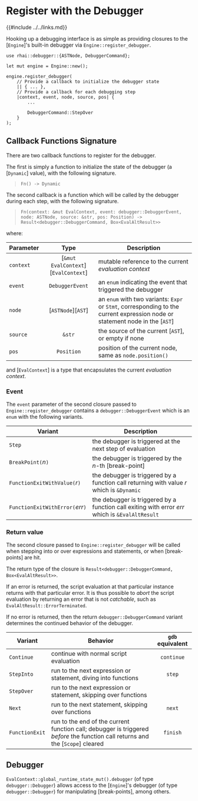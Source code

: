 Register with the Debugger
==========================

{{#include ../../links.md}}

Hooking up a debugging interface is as simple as providing closures to the [`Engine`]'s built-in
debugger via `Engine::register_debugger`.

```rust,no_run
use rhai::debugger::{ASTNode, DebuggerCommand};

let mut engine = Engine::new();

engine.register_debugger(
    // Provide a callback to initialize the debugger state
    || { ... },
    // Provide a callback for each debugging step
    |context, event, node, source, pos| {
        ...

        DebuggerCommand::StepOver
    }
);
```


Callback Functions Signature
----------------------------

There are two callback functions to register for the debugger.

The first is simply a function to initialize the state of the debugger (a [`Dynamic`] value),
with the following signature.

> `Fn() -> Dynamic`

The second callback is a function which will be called by the debugger during each step, with the
following signature.

> `Fn(context: &mut EvalContext, event: debugger::DebuggerEvent, node: ASTNode, source: &str, pos: Position) -> Result<debugger::DebuggerCommand, Box<EvalAltResult>>`

where:

| Parameter |                Type                 | Description                                                                                                                  |
| --------- | :---------------------------------: | ---------------------------------------------------------------------------------------------------------------------------- |
| `context` | [`&mut EvalContext`][`EvalContext`] | mutable reference to the current _evaluation context_                                                                        |
| `event`   |           `DebuggerEvent`           | an `enum` indicating the event that triggered the debugger                                                                   |
| `node`    |         [`ASTNode`][`AST`]          | an `enum` with two variants: `Expr` or `Stmt`, corresponding to the current expression node or statement node in the [`AST`] |
| `source`  |               `&str`                | the source of the current [`AST`], or empty if none                                                                          |
| `pos`     |             `Position`              | position of the current node, same as `node.position()`                                                                      |

and [`EvalContext`] is a type that encapsulates the current _evaluation context_.

### Event

The `event` parameter of the second closure passed to `Engine::register_debugger` contains a
`debugger::DebuggerEvent` which is an `enum` with the following variants.

| Variant                          | Description                                                                                     |
| -------------------------------- | ----------------------------------------------------------------------------------------------- |
| `Step`                           | the debugger is triggered at the next step of evaluation                                        |
| `BreakPoint(`_n_`)`              | the debugger is triggered by the _n_-th [break-point]                                           |
| `FunctionExitWithValue(`_r_`)`   | the debugger is triggered by a function call returning with value _r_ which is `&Dynamic`       |
| `FunctionExitWithError(`_err_`)` | the debugger is triggered by a function call exiting with error _err_ which is `&EvalAltResult` |

### Return value

The second closure passed to `Engine::register_debugger` will be called when stepping into or over
expressions and statements, or when [break-points] are hit.

The return type of the closure is `Result<debugger::DebuggerCommand, Box<EvalAltResult>>`.

If an error is returned, the script evaluation at that particular instance returns with that
particular error. It is thus possible to _abort_ the script evaluation by returning an error that is
not _catchable_, such as `EvalAltResult::ErrorTerminated`.

If no error is returned, then the return `debugger::DebuggerCommand` variant determines the
continued behavior of the debugger.

| Variant        | Behavior                                                                                                                        | `gdb` equivalent |
| -------------- | ------------------------------------------------------------------------------------------------------------------------------- | :--------------: |
| `Continue`     | continue with normal script evaluation                                                                                          |    `continue`    |
| `StepInto`     | run to the next expression or statement, diving into functions                                                                  |      `step`      |
| `StepOver`     | run to the next expression or statement, skipping over functions                                                                |                  |
| `Next`         | run to the next statement, skipping over functions                                                                              |      `next`      |
| `FunctionExit` | run to the end of the current function call; debugger is triggered _before_ the function call returns and the [`Scope`] cleared |     `finish`     |


Debugger
--------

`EvalContext::global_runtime_state_mut().debugger` (of type `debugger::Debugger`) allows access to
the [`Engine`]'s debugger (of type `debugger::Debugger`) for manipulating [break-points], among others.
